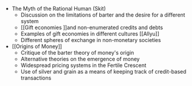   - The Myth of the Rational Human (Skit)
    - Discussion on the limitations of barter and the desire for a different system
    - [[Gift economies ]]and non-enumerated credits and debts
    - Examples of gift economies in different cultures [[Allyu]]
    - Different spheres of exchange in non-monetary societies
  - [[Origins of Money]]
    - Critique of the barter theory of money's origin
    - Alternative theories on the emergence of money
    - Widespread pricing systems in the Fertile Crescent
    - Use of silver and grain as a means of keeping track of credit-based transactions